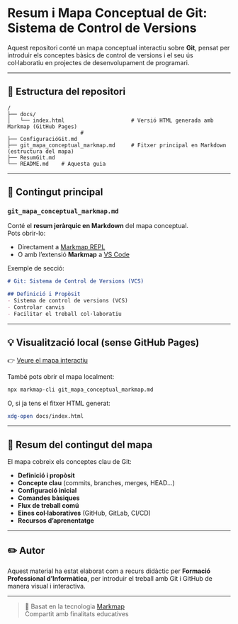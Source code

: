 # Resum i  Mapa Conceptual de **Git: Sistema de Control de Versions**

Aquest repositori conté un mapa conceptual interactiu sobre **Git**, pensat per introduir els conceptes bàsics de control de versions i el seu ús col·laboratiu en projectes de desenvolupament de programari.

---

## 📂 Estructura del repositori

```
/
├── docs/
│   └── index.html                     # Versió HTML generada amb Markmap (GitHub Pages)
                       # 
├── ConfiguracióGit.md     
├── git_mapa_conceptual_markmap.md     # Fitxer principal en Markdown (estructura del mapa)
├── ResumGit.md      
└── README.md    # Aquesta guia
```

---

## 🧩 Contingut principal

### `git_mapa_conceptual_markmap.md`
Conté el **resum jeràrquic en Markdown** del mapa conceptual.  
Pots obrir-lo:
- Directament a [Markmap REPL](https://markmap.js.org/repl)
- O amb l’extensió **Markmap** a [VS Code](https://marketplace.visualstudio.com/items?itemName=gera2ld.markmap-vscode)

Exemple de secció:
```markdown
# Git: Sistema de Control de Versions (VCS)

## Definició i Propòsit
- Sistema de control de versions (VCS)
- Controlar canvis
- Facilitar el treball col·laboratiu
```

---

## 💡 Visualització local (sense GitHub Pages)
👉 [Veure el mapa interactiu](https://markmap.js.org/repl/#url=https://raw.githubusercontent.com/2DAW-ICV/MaterialGit/main/git_mapa_conceptual_markmap.md)


També pots obrir el mapa localment:
```bash
npx markmap-cli git_mapa_conceptual_markmap.md
```

O, si ja tens el fitxer HTML generat:
```bash
xdg-open docs/index.html
```

---

## 🧠 Resum del contingut del mapa

El mapa cobreix els conceptes clau de Git:

- **Definició i propòsit**
- **Concepte clau** (commits, branches, merges, HEAD…)
- **Configuració inicial**
- **Comandes bàsiques**
- **Flux de treball comú**
- **Eines col·laboratives** (GitHub, GitLab, CI/CD)
- **Recursos d’aprenentatge**

---

## ✏️ Autor
Aquest material ha estat elaborat com a recurs didàctic per **Formació Professional d’Informàtica**, per introduir el treball amb Git i GitHub de manera visual i interactiva.

---

> 🔗 Basat en la tecnologia [Markmap](https://markmap.js.org)  
>  Compartit amb finalitats educatives